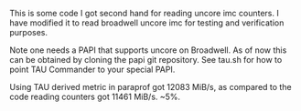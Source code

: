 This is some code I got second hand for reading uncore imc counters. I have
modified it to read broadwell uncore imc for testing and verification purposes.

Note one needs a PAPI that supports uncore on Broadwell. As of now this can
be obtained by cloning the papi git repository. See tau.sh for how to point
TAU Commander to your special PAPI.

Using TAU derived metric in paraprof got 12083 MiB/s, as compared to the
code reading counters got 11461 MiB/s. ~5%.
